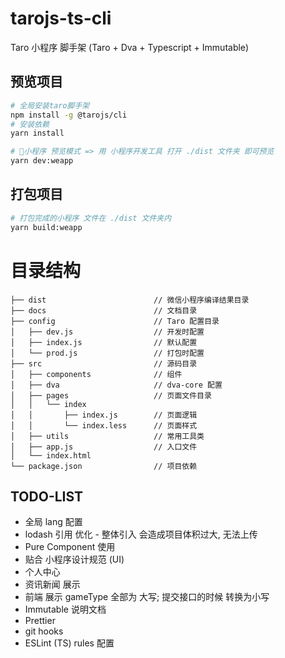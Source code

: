 # tarojs-ts-cli
Taro 小程序 脚手架 (Taro + Dva + Typescript + Immutable)

## 预览项目

```bash
# 全局安装taro脚手架
npm install -g @tarojs/cli
# 安装依赖
yarn install

# 小程序 预览模式 => 用 小程序开发工具 打开 ./dist 文件夹 即可预览
yarn dev:weapp 
```

## 打包项目

```bash
# 打包完成的小程序 文件在 ./dist 文件夹内
yarn build:weapp
```

# 目录结构
    ├── dist                        // 微信小程序编译结果目录
    ├── docs                        // 文档目录
    ├── config                      // Taro 配置目录
    │   ├── dev.js                  // 开发时配置
    │   ├── index.js                // 默认配置
    │   └── prod.js                 // 打包时配置
    ├── src                         // 源码目录
    │   ├── components              // 组件
    │   ├── dva                     // dva-core 配置
    │   ├── pages                   // 页面文件目录
    │   │   └── index
    │   │       ├── index.js        // 页面逻辑
    │   │       └── index.less      // 页面样式
    │   ├── utils                   // 常用工具类
    │   ├── app.js                  // 入口文件
    │   └── index.html
    └── package.json                // 项目依赖

## TODO-LIST
* 全局 lang 配置
* lodash 引用 优化 - 整体引入 会造成项目体积过大, 无法上传
* Pure Component 使用
* 贴合 小程序设计规范 (UI)
* 个人中心
* 资讯新闻 展示
* 前端 展示 gameType 全部为 大写; 提交接口的时候 转换为小写
* Immutable 说明文档
* Prettier
* git hooks
* ESLint (TS) rules 配置
